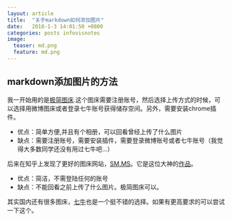 ```yaml
---
layout: article
title:  "关于markdown如何添加图片"
date:   2018-1-3 14:01:50 +0800
categories: posts infovisnotes
image:
  teaser: md.png
  feature: md.png
---
```


## markdown添加图片的方法

我一开始用的是<a href="http://jiantuku.com/#/" target="_blank">极简图床</a>.这个图床需要注册账号，然后选择上传方式的时候，可以选择用微博图床或者登录七牛账号获得储存空间。另外，需要安装chrome插件。

- 优点：简单方便,并且有个相册，可以回看曾经上传了什么图片
- 缺点：需要注册账号，需要安装插件，需要登录微博账号或者七牛账号（我觉得大多数同学还没有用过七牛吧...）

后来在知乎上发现了更好的图床网站，<a href="https://sm.ms/" target="_blank">SM.MS</a>。它是这位大神的<a href="https://www.v2ex.com/t/182703?p=2" target="_blank">作品</a>。

- 优点：简洁，不需登陆任何的账号
- 缺点：不能回看之前上传了什么图片。极简图床可以。

其实国内还有很多图床，<a href="https://www.qiniu.com/" target="_blank">七牛</a>也是一个挺不错的选择。如果有更高要求的可以尝试一下这个。
